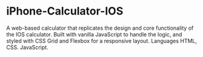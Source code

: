 # iPhone-Calculator-IOS
A web-based calculator that replicates the design and core functionality of the IOS calculator. Built with vanilla JavaScript to handle the logic, and styled with CSS Grid and Flexbox for a responsive layout. Languages HTML, CSS. JavaScript.  

